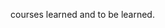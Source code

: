 <!-- https://docs.github.com/en/organizations/collaborating-with-groups-in-organizations/customizing-your-organizations-profile -->
courses learned and to be learned.


